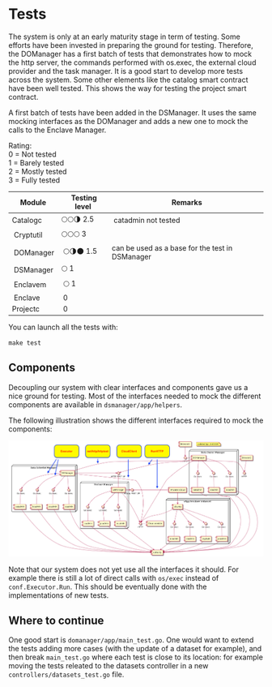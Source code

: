 # Tests

The system is only at an early maturity stage in term of testing. Some efforts
have been invested in preparing the ground for testing. Therefore, the DOManager
has a first batch of tests that demonstrates how to mock the http server, the
commands performed with os.exec, the external cloud provider and the task
manager. It is a good start to develop more tests across the system. Some other
elements like the catalog smart contract have been well tested. This shows the
way for testing the project smart contract.

A first batch of tests have been added in the DSManager. It uses the same
mocking interfaces as the DOManager and adds a new one to mock the calls to the
Enclave Manager.

Rating:  
0 = Not tested  
1 = Barely tested  
2 = Mostly tested  
3 = Fully tested  

| Module | Testing level | Remarks |
|--------|---------------|--------|
| Catalogc | 🌕🌕🌗 2.5  | catadmin not tested |
| Cryptutil | 🌕🌕🌕 3 | |
| DOManager | 🌕🌗🌑 1.5 | can be used as a base for the test in DSManager |
| DSManager | 🌕 1 | |
| Enclavem | 🌕 1 | |
| Enclave | 0 | |
| Projectc | 0 | |

You can launch all the tests with:

```make
make test
```

## Components

Decoupling our system with clear interfaces and components gave us a nice ground
for testing. Most of the interfaces needed to mock the different components are
available in `dsmanager/app/helpers`.

The following illustration shows the different interfaces required to mock the
components:

![](assets/components_uml_tests.png)

Note that our system does not yet use all the interfaces it should. For example
there is still a lot of direct calls with `os/exec` instead of
`conf.Executor.Run`. This should be eventually done with the implementations of
new tests.

## Where to continue

One good start is `domanager/app/main_test.go`. One would want to extend the
tests adding more cases (with the update of a dataset for example), and then
break `main_test.go` where each test is close to its location: for example
moving the tests releated to the datasets controller in a new
`controllers/datasets_test.go` file.
